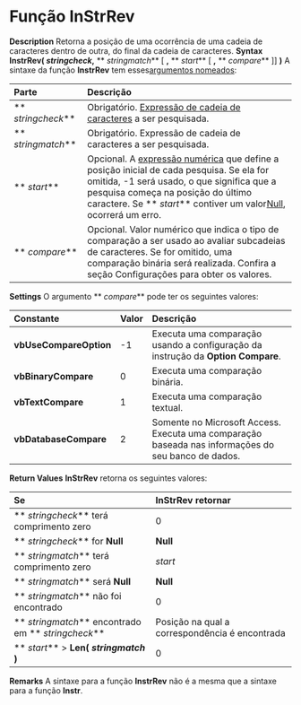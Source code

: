 
# Função InStrRev



 **Description**
Retorna a posição de uma ocorrência de uma cadeia de caracteres dentro de outra, do final da cadeia de caracteres.
 **Syntax**
 **InstrRev( _stringcheck_,** ** _stringmatch_** [ **,** ** _start_** [ **,** ** _compare_** ]] **)**
A sintaxe da função  **InstrRev** tem esses[argumentos nomeados](b8bdf64f-5920-1ae9-16d0-b26d09524a30.md):


|**Parte**|**Descrição**|
|:-----|:-----|
|** _stringcheck_**|Obrigatório. [Expressão de cadeia de caracteres](b8bdf64f-5920-1ae9-16d0-b26d09524a30.md) a ser pesquisada.|
|** _stringmatch_**|Obrigatório. Expressão de cadeia de caracteres a ser pesquisada.|
|** _start_**|Opcional. A [expressão numérica](b8bdf64f-5920-1ae9-16d0-b26d09524a30.md) que define a posição inicial de cada pesquisa. Se ela for omitida, -1 será usado, o que significa que a pesquisa começa na posição do último caractere. Se ** _start_** contiver um valor[Null](b8bdf64f-5920-1ae9-16d0-b26d09524a30.md), ocorrerá um erro.|
|** _compare_**|Opcional. Valor numérico que indica o tipo de comparação a ser usado ao avaliar subcadeias de caracteres. Se for omitido, uma comparação binária será realizada. Confira a seção Configurações para obter os valores.|
 **Settings**
O argumento  ** _compare_** pode ter os seguintes valores:


|**Constante**|**Valor**|**Descrição**|
|:-----|:-----|:-----|
|**vbUseCompareOption**|-1|Executa uma comparação usando a configuração da instrução da  **Option Compare**.|
|**vbBinaryCompare**|0|Executa uma comparação binária.|
|**vbTextCompare**|1|Executa uma comparação textual.|
|**vbDatabaseCompare**|2|Somente no Microsoft Access. Executa uma comparação baseada nas informações do seu banco de dados.|
 **Return Values**
 **InStrRev** retorna os seguintes valores:


|**Se**|**InStrRev retornar**|
|:-----|:-----|
|** _stringcheck_** terá comprimento zero|0|
|** _stringcheck_** for **Null**|**Null**|
|** _stringmatch_** terá comprimento zero| _start_|
|** _stringmatch_** será **Null**|**Null**|
|** _stringmatch_** não foi encontrado|0|
|** _stringmatch_** encontrado em ** _stringcheck_**|Posição na qual a correspondência é encontrada|
|** _start_** > **Len( _stringmatch_ )**|0|
 **Remarks**
A sintaxe para a função  **InstrRev** não é a mesma que a sintaxe para a função **Instr**.
